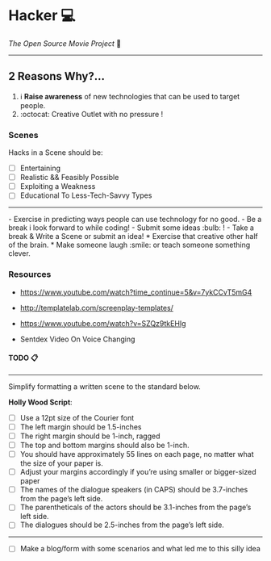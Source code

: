 # **Hacker** :computer: 
_The Open Source Movie Project_ :movie_camera:
<hr>

## 2 Reasons Why?...
1. :information_source: **Raise awareness** of new technologies that can be used to target people.
2. :octocat: Creative Outlet with no pressure ! 

### Scenes
Hacks in a Scene should be: 
   - [ ] Entertaining
   - [ ] Realistic && Feasibly Possible
   - [ ] Exploiting a Weakness
   - [ ] Educational To Less-Tech-Savvy Types
   <hr>
- Exercise in predicting ways people can use technology for no good. 
- Be a break i look forward to while coding! 
- Submit some ideas :bulb: ! 
- Take a break & Write a Scene or submit an idea!
   * Exercise that creative other half of the brain. 
   * Make someone laugh :smile: or teach someone something clever.

### Resources 
* https://www.youtube.com/watch?time_continue=5&v=7ykCCvT5mG4

* http://templatelab.com/screenplay-templates/

* https://www.youtube.com/watch?v=SZQz9tkEHIg

* Sentdex Video On Voice Changing

#### TODO :clipboard:
<hr>
Simplify formatting a written scene to the standard below.

   **Holly Wood Script**:
   - [ ] Use a 12pt size of the Courier font
   - [ ] The left margin should be 1.5-inches
   - [ ] The right margin should be 1-inch, ragged
   - [ ] The top and bottom margins should also be 1-inch.
   - [ ] You should have approximately 55 lines on each page, no matter what the size of your paper is. 
   - [ ] Adjust your margins accordingly if you’re using smaller or bigger-sized paper
   - [ ] The names of the dialogue speakers (in CAPS) should be 3.7-inches from the page’s left side.
   - [ ] The parentheticals of the actors should be 3.1-inches from the page’s left side.
   - [ ] The dialogues should be 2.5-inches from the page’s left side.
<hr>

- [ ] Make a blog/form with some scenarios and what led me to this silly idea

